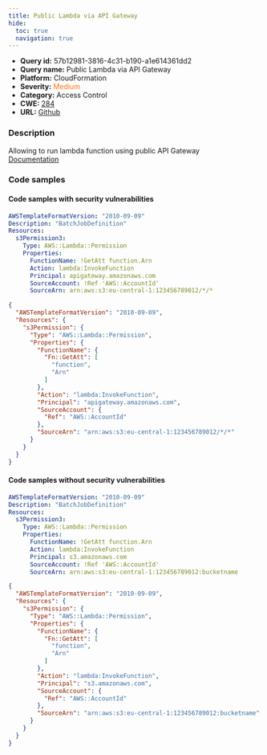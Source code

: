 ```yaml
---
title: Public Lambda via API Gateway
hide:
  toc: true
  navigation: true
---
```


<style>
  .highlight .hll {
    background-color: #ff171742;
  }
  .md-content {
    max-width: 1100px;
    margin: 0 auto;
  }
</style>

-   **Query id:** 57b12981-3816-4c31-b190-a1e614361dd2
-   **Query name:** Public Lambda via API Gateway
-   **Platform:** CloudFormation
-   **Severity:** <span style="color:#ff7213">Medium</span>
-   **Category:** Access Control
-   **CWE:** <a href="https://cwe.mitre.org/data/definitions/284.html" onclick="newWindowOpenerSafe(event, 'https://cwe.mitre.org/data/definitions/284.html')">284</a>
-   **URL:** [Github](https://github.com/Checkmarx/kics/tree/master/assets/queries/cloudFormation/aws/public_lambda_via_api_gateway)

### Description
Allowing to run lambda function using public API Gateway<br>
[Documentation](https://docs.aws.amazon.com/AWSCloudFormation/latest/UserGuide/aws-resource-lambda-permission.html)

### Code samples
#### Code samples with security vulnerabilities
```yaml title="Positive test num. 1 - yaml file" hl_lines="11"
AWSTemplateFormatVersion: "2010-09-09"
Description: "BatchJobDefinition"
Resources:
  s3Permission3:
    Type: AWS::Lambda::Permission
    Properties:
      FunctionName: !GetAtt function.Arn
      Action: lambda:InvokeFunction
      Principal: apigateway.amazonaws.com
      SourceAccount: !Ref 'AWS::AccountId'
      SourceArn: arn:aws:s3:eu-central-1:123456789012/*/*

```
```json title="Positive test num. 2 - json file" hl_lines="18"
{
  "AWSTemplateFormatVersion": "2010-09-09",
  "Resources": {
    "s3Permission": {
      "Type": "AWS::Lambda::Permission",
      "Properties": {
        "FunctionName": {
          "Fn::GetAtt": [
            "function",
            "Arn"
          ]
        },
        "Action": "lambda:InvokeFunction",
        "Principal": "apigateway.amazonaws.com",
        "SourceAccount": {
          "Ref": "AWS::AccountId"
        },
        "SourceArn": "arn:aws:s3:eu-central-1:123456789012/*/*"
      }
    }
  }
}

```


#### Code samples without security vulnerabilities
```yaml title="Negative test num. 1 - yaml file"
AWSTemplateFormatVersion: "2010-09-09"
Description: "BatchJobDefinition"
Resources:
  s3Permission3:
    Type: AWS::Lambda::Permission
    Properties:
      FunctionName: !GetAtt function.Arn
      Action: lambda:InvokeFunction
      Principal: s3.amazonaws.com
      SourceAccount: !Ref 'AWS::AccountId'
      SourceArn: arn:aws:s3:eu-central-1:123456789012:bucketname

```
```json title="Negative test num. 2 - json file"
{
  "AWSTemplateFormatVersion": "2010-09-09",
  "Resources": {
    "s3Permission": {
      "Type": "AWS::Lambda::Permission",
      "Properties": {
        "FunctionName": {
          "Fn::GetAtt": [
            "function",
            "Arn"
          ]
        },
        "Action": "lambda:InvokeFunction",
        "Principal": "s3.amazonaws.com",
        "SourceAccount": {
          "Ref": "AWS::AccountId"
        },
        "SourceArn": "arn:aws:s3:eu-central-1:123456789012:bucketname"
      }
    }
  }
}

```
